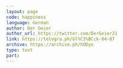 ```yaml
---
layout: page
code: happiness
language: German
author: Der Geier
author_url: https://twitter.com/DerGeier21
link: https://telegra.ph/Gl%C3%BCck-04-07
archive: https://archive.ph/hODyo
type: text
part: 
---
```

